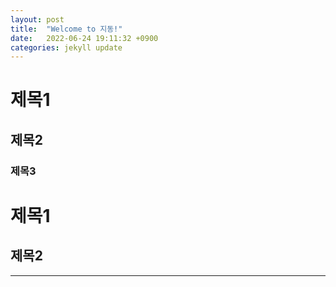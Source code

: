 ```yaml
---
layout: post
title:  "Welcome to 지동!"
date:   2022-06-24 19:11:32 +0900
categories: jekyll update
---
```

# 제목1
## 제목2
### 제목3
# 제목1
## 제목2
---
